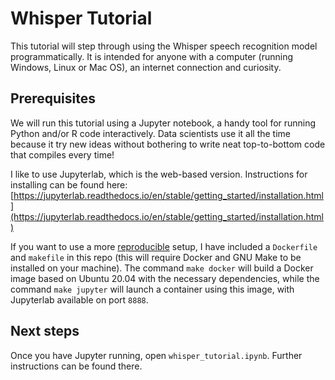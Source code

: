 # Whisper Tutorial
This tutorial will step through using the Whisper speech recognition model programmatically. It is intended for anyone with a computer (running Windows, Linux or Mac OS), an internet connection and curiosity.

## Prerequisites

We will run this tutorial using a Jupyter notebook, a handy tool for running Python and/or R code interactively. Data scientists use it all the time because it try new ideas without bothering to write neat top-to-bottom code that compiles every time!


I like to use Jupyterlab, which is the web-based version. Instructions for installing can be found here: [https://jupyterlab.readthedocs.io/en/stable/getting_started/installation.html](https://jupyterlab.readthedocs.io/en/stable/getting_started/installation.html)

If you want to use a more [reproducible](https://en.wikipedia.org/wiki/Reproducibility) setup, I have included a `Dockerfile` and `makefile` in this repo (this will require Docker and GNU Make to be installed on your machine). The command `make docker` will build a Docker image based on Ubuntu 20.04 with the necessary dependencies, while the command `make jupyter` will launch a container using this image, with Jupyterlab available on port `8888`.

## Next steps

Once you have Jupyter running, open `whisper_tutorial.ipynb`. Further instructions can be found there.


